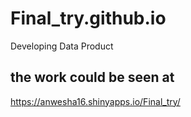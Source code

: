 # Final_try.github.io
Developing Data Product
## the work could be seen at
https://anwesha16.shinyapps.io/Final_try/
